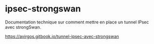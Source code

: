 # ipsec-strongswan

Documentation technique sur comment mettre en place un tunnel IPsec avec strongSwan.

https://avirgos.gitbook.io/tunnel-ipsec-avec-strongswan 
